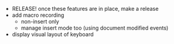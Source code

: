 - RELEASE! once these features are in place, make a release
- add macro recording
    - non-insert only
    - manage insert mode too (using document modified events)
- display visual layout of keyboard